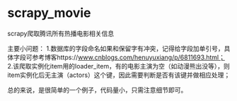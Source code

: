 # scrapy_movie
scrapy爬取腾讯所有热播电影相关信息

主要小问题：
    1.数据库的字段命名如果和保留字有冲突，记得给字段加单引号，具体字段可参考博客https://www.cnblogs.com/henuyuxiang/p/6811693.html；
    2.该爬取实例化item用的loader_item，有的电影主演为空（如动漫熊出没等），则item实例化后无主演（actors）这个键，因此需要判断是否有该键并做相应处理；
   
总的来说，是很简单的一个例子，代码量小，只需注意细节即可。

